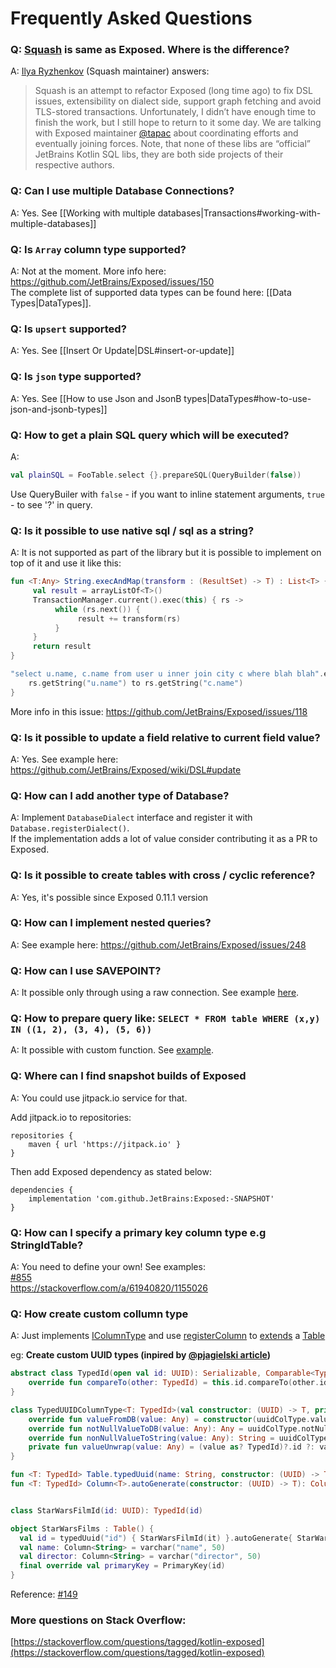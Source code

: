 # Frequently Asked Questions 

### Q: [Squash](https://github.com/orangy/squash) is same as Exposed. Where is the difference?
A: [Ilya Ryzhenkov](https://github.com/orangy/) (Squash maintainer) answers:
> Squash is an attempt to refactor Exposed (long time ago) to fix DSL issues, extensibility on dialect side, support graph fetching and avoid TLS-stored transactions. Unfortunately, I didn’t have enough time to finish the work, but I still hope to return to it some day. We are talking with Exposed maintainer [@tapac](https://github.com/orangy/) about coordinating efforts and eventually joining forces. Note, that none of these libs are “official” JetBrains Kotlin SQL libs, they are both side projects of their respective authors.

### Q: Can I use multiple Database Connections?

A: Yes. See [[Working with multiple databases|Transactions#working-with-multiple-databases]]

### Q: Is `Array` column type supported?

A: Not at the moment. More info here: https://github.com/JetBrains/Exposed/issues/150  
The complete list of supported data types can be found here: [[Data Types|DataTypes]].

### Q: Is `upsert` supported?

A: Yes. See [[Insert Or Update|DSL#insert-or-update]]

### Q: Is `json` type supported?

A: Yes. See [[How to use Json and JsonB types|DataTypes#how-to-use-json-and-jsonb-types]]

### Q: How to get a plain SQL query which will be executed?

A:
```kotlin
val plainSQL = FooTable.select {}.prepareSQL(QueryBuilder(false)) 
```
Use QueryBuiler with `false` - if you want to inline statement arguments, `true` - to see '?' in query.

### Q: Is it possible to use native sql / sql as a string?

A: It is not supported as part of the library but it is possible to implement on top of it and use it like this:
```kotlin
fun <T:Any> String.execAndMap(transform : (ResultSet) -> T) : List<T> {
     val result = arrayListOf<T>()
     TransactionManager.current().exec(this) { rs ->
          while (rs.next()) {
               result += transform(rs)
          }
     }
     return result
}

"select u.name, c.name from user u inner join city c where blah blah".execAndMap { rs ->
    rs.getString("u.name") to rs.getString("c.name") 
}
```
More info in this issue: https://github.com/JetBrains/Exposed/issues/118

### Q: Is it possible to update a field relative to current field value?

A: Yes. See example here: https://github.com/JetBrains/Exposed/wiki/DSL#update

### Q: How can I add another type of Database?

A: Implement `DatabaseDialect` interface and register it with `Database.registerDialect()`.  
If the implementation adds a lot of value consider contributing it as a PR to Exposed.

### Q: Is it possible to create tables with cross / cyclic reference?

A: Yes, it's possible since Exposed 0.11.1 version

### Q: How can I implement nested queries?

A: See example here: https://github.com/JetBrains/Exposed/issues/248

### Q: How can I use SAVEPOINT?
A: It possible only through using a raw connection. See example [here](https://github.com/JetBrains/Exposed/issues/320#issuecomment-394825415).

### Q: How to prepare query like: `SELECT * FROM table WHERE (x,y) IN ((1, 2), (3, 4), (5, 6))`
A: It possible with custom function. See [example](https://github.com/JetBrains/Exposed/issues/373#issuecomment-414123325).

### Q: Where can I find snapshot builds of Exposed
A: You could use jitpack.io service for that.

Add jitpack.io to repositories:
```
repositories {
    maven { url 'https://jitpack.io' }
}
```
Then add Exposed dependency as stated below:
```
dependencies {
    implementation 'com.github.JetBrains:Exposed:-SNAPSHOT'
}
```

### Q: How can I specify a primary key column type e.g StringIdTable?
A: You need to define your own! See examples:  
[#855](https://github.com/JetBrains/Exposed/issues/855)  
https://stackoverflow.com/a/61940820/1155026

### Q: How create custom collumn type
A: Just implements [IColumnType](https://github.com/JetBrains/Exposed/blob/76a671e57a0105d6aed79e256c088690bd4a56b6/exposed-core/src/main/kotlin/org/jetbrains/exposed/sql/ColumnType.kt#L25)
and use [registerColumn](https://github.com/JetBrains/Exposed/blob/76a671e57a0105d6aed79e256c088690bd4a56b6/exposed-core/src/main/kotlin/org/jetbrains/exposed/sql/Table.kt#L387)
to [extends](https://kotlinlang.org/docs/extensions.html) a [Table](https://github.com/JetBrains/Exposed/blob/76a671e57a0105d6aed79e256c088690bd4a56b6/exposed-core/src/main/kotlin/org/jetbrains/exposed/sql/Table.kt#L326)


eg: **Create custom UUID types (inpired by [@pjagielski article](https://medium.com/@pjagielski/how-we-use-kotlin-with-exposed-at-touk-eacaae4565b5#e4e4))**
```kotlin
abstract class TypedId(open val id: UUID): Serializable, Comparable<TypedId> {
    override fun compareTo(other: TypedId) = this.id.compareTo(other.id)
}

class TypedUUIDColumnType<T: TypedId>(val constructor: (UUID) -> T, private val uuidColType: UUIDColumnType = UUIDColumnType()): IColumnType by uuidColType {
    override fun valueFromDB(value: Any) = constructor(uuidColType.valueFromDB(value))
    override fun notNullValueToDB(value: Any): Any = uuidColType.notNullValueToDB(valueUnwrap(value))
    override fun nonNullValueToString(value: Any): String = uuidColType.nonNullValueToString(valueUnwrap(value))
    private fun valueUnwrap(value: Any) = (value as? TypedId)?.id ?: value
}

fun <T: TypedId> Table.typedUuid(name: String, constructor: (UUID) -> T) = registerColumn<T>(name, TypedUUIDColumnType<T>(constructor))
fun <T: TypedId> Column<T>.autoGenerate(constructor: (UUID) -> T): Column<T> = clientDefault { constructor(UUID.randomUUID()) }


class StarWarsFilmId(id: UUID): TypedId(id)

object StarWarsFilms : Table() {
  val id = typedUuid("id") { StarWarsFilmId(it) }.autoGenerate{ StarWarsFilmId(it) }
  val name: Column<String> = varchar("name", 50)
  val director: Column<String> = varchar("director", 50)
  final override val primaryKey = PrimaryKey(id)
}
```


Reference: [#149](https://github.com/JetBrains/Exposed/issues/149)

### More questions on Stack Overflow:
[https://stackoverflow.com/questions/tagged/kotlin-exposed](https://stackoverflow.com/questions/tagged/kotlin-exposed)
